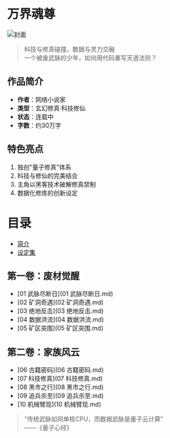 # 万界魂尊

![封面](cover.jpg)

> 科技与修真碰撞，数据与灵力交融  
> 一个被废武脉的少年，如何用代码重写天道法则？

## 作品简介
- **作者**：网络小说家
- **类型**：玄幻修真·科技修仙
- **状态**：连载中
- **字数**：约30万字

## 特色亮点
1. 独创"量子修真"体系
2. 科技与修仙的完美结合
3. 主角以黑客技术破解修真禁制
4. 数据化修炼的创新设定

# 目录

* [简介](README.md)
* [设定集](万界魂尊设定集.md)

## 第一卷：废材觉醒
* [01 武脉尽断日](01 武脉尽断日.md)
* [02 矿洞奇遇](02 矿洞奇遇.md) 
* [03 绝地反击](03 绝地反击.md)
* [04 数据洪流](04 数据洪流.md)
* [05 矿区突围](05 矿区突围.md)

## 第二卷：家族风云
* [06 古籍密码](06 古籍密码.md)
* [07 科技修真](07 科技修真.md)
* [08 黑市之行](08 黑市之行.md)
* [09 追兵杀至](09 追兵杀至.md)
* [10 机械臂现](10 机械臂现.md)

> "传统武脉如同单核CPU，而数据武脉是量子云计算"  
> ——《量子心经》